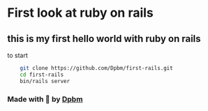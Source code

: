 # First look at ruby on rails

## this is my first hello world with ruby on rails


to start
```bash
    git clone https://github.com/Dpbm/first-rails.git
    cd first-rails
    bin/rails server
```

### Made with 🥰 by [Dpbm](https://github.com/Dpbm)